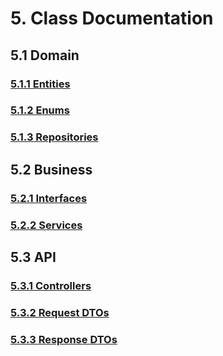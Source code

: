 # 5. Class Documentation
## 5.1 Domain
### [ 5.1.1 Entities ](domain/entities.md)
### [ 5.1.2 Enums ](domain/enums.md)
### [ 5.1.3 Repositories ](domain/repositories.md)
## 5.2 Business
### [ 5.2.1 Interfaces ](business/interfaces.md)
### [ 5.2.2 Services ](business/services.md)
## 5.3 API
### [ 5.3.1 Controllers ](api/controllers.md)
### [ 5.3.2 Request DTOs ](api/requests.md)
### [ 5.3.3 Response DTOs ](api/responses.md)